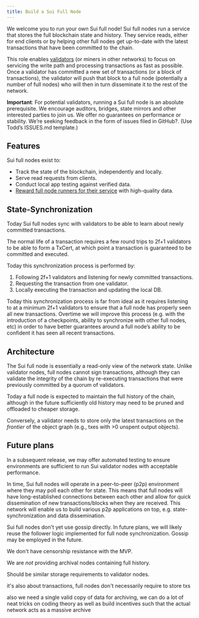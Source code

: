 ```yaml
---
title: Build a Sui Full Node
---
```


We welcome you to run your own Sui full node! Sui full nodes run a service that stores the full blockchain state and history. They service reads, either for end clients or by helping other full nodes get up-to-date with the latest transactions that have been committed to the chain.

This role enables [validators](https://docs.sui.io/learn/architecture/validators) (or miners in other networks) to focus on servicing the write path and processing transactions as fast as possible. Once a validator has committed a new set of transactions (or a block of transactions), the validator will push that block to a full node (potentially a number of full nodes) who will then in turn disseminate it to the rest of the network.

**Important**: For potential validators, running a Sui full node is an absolute prerequisite. We encourage auditors, bridges, state mirrors and other interested parties to join us. We offer no guarantees on performance or stability. We’re seeking feedback in the form of issues filed in GitHub?. (Use Todd’s ISSUES.md template.)

## Features

Sui full nodes exist to:

* Track the state of the blockchain, independently and locally.
* Serve read requests from clients.
* Conduct local app testing against verified data.
* [Reward full node runners for their service](../learn/tokenomics.md) with high-quality data.


## State-Synchronization

Today Sui full nodes sync with validators to be able to learn about newly committed transactions. 

The normal life of a transaction requires a few round trips to 2f+1 validators to be able to form a TxCert, at which point a transaction is guaranteed to be committed and executed. 

Today this synchronization process is performed by:

1. Following 2f+1 validators and listening for newly committed transactions.
2. Requesting the transaction from one validator.
3. Locally executing the transaction and updating the local DB.

Today this synchronization process is far from ideal as it requires listening to at a minimum 2f+1 validators to ensure that a full node has properly seen all new transactions. Overtime we will improve this process (e.g. with the introduction of a checkpoints, ability to synchronize with other full nodes, etc) in order to have better guarantees around a full node’s ability to be confident it has seen all recent transactions.

## Architecture

The Sui full node is essentially a read-only view of the network state. Unlike validator nodes, full nodes cannot sign transactions, although they can validate the integrity of the chain by re-executing transactions that were previously committed by a quorum of validators. 

Today a full node is expected to maintain the full history of the chain, although in the future sufficiently old history may need to be pruned and offloaded to cheaper storage. 

Conversely, a validator needs to store only the latest transactions on the *frontier* of the object graph (e.g., txes with >0 unspent output objects).


## Future plans

In a subsequent release, we may offer automated testing to ensure environments are sufficient to run Sui validator nodes with acceptable performance.

In time, Sui full nodes will operate in a peer-to-peer (p2p) environment where they may poll each other for state. This means that full nodes will have long-established connections between each other and allow for quick dissemination of new transactions/blocks when they are received. This network will enable us to build various p2p applications on top, e.g. state-synchronization and data dissemination.

Sui full nodes don't yet use gossip directly. In future plans, we will likely reuse the follower logic implemented for full node synchronization. Gossip may be employed in the future.

We don't have censorship resistance with the MVP.

We are *not* providing archival nodes containing full history.

Should be similar storage requirements to validator nodes.

it's also about transactions, full nodes don't necessarily require to store txs

also we need a single valid copy of data for archiving, we can do a lot of neat tricks on coding theory as well as build incentives such that the actual network acts as a massive archive
